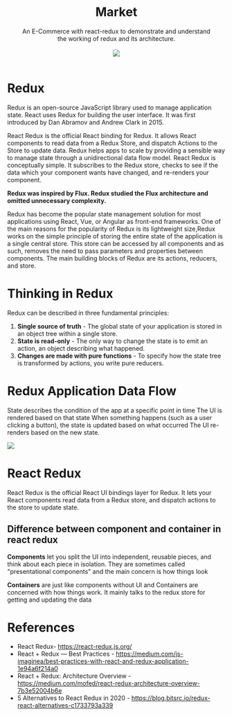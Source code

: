 
<div align="center">
    <h1> Market </h1>
    An E-Commerce with react-redux to demonstrate and understand<br/> the working of redux and its architecture.<br/><br/>
    <img src="https://img.shields.io/badge/Vercel-000000?style=for-the-badge&logo=vercel&logoColor=white"/>

<div><br/>
<div align="left">

# Redux
Redux is an open-source JavaScript library used to manage application state. React uses Redux for building the user interface. It was first introduced by Dan Abramov and Andrew Clark in 2015.

React Redux is the official React binding for Redux. It allows React components to read data from a Redux Store, and dispatch Actions to the Store to update data. Redux helps apps to scale by providing a sensible way to manage state through a unidirectional data flow model. React Redux is conceptually simple. It subscribes to the Redux store, checks to see if the data which your component wants have changed, and re-renders your component.

**Redux was inspired by Flux. Redux studied the Flux architecture and omitted unnecessary complexity.**

Redux has become the popular state management solution for most applications using React, Vue, or Angular as front-end frameworks. One of the main reasons for the popularity of Redux is its lightweight size,Redux works on the simple principle of storing the entire state of the application is a single central store. This store can be accessed by all components and as such, removes the need to pass parameters and properties between components. The main building blocks of Redux are its actions, reducers, and store.

# Thinking in Redux 
Redux can be described in three fundamental principles:

1. **Single source of truth​** - The global state of your application is stored in an object tree within a single store.
2. **State is read-only**​ - The only way to change the state is to emit an action, an object describing what happened.
3. **Changes are made with pure functions**​ - To specify how the state tree is transformed by actions, you write pure reducers.



# Redux Application Data Flow
State describes the condition of the app at a specific point in time
The UI is rendered based on that state
When something happens (such as a user clicking a button), the state is updated based on what occurred
The UI re-renders based on the new state.

<img src="https://redux.js.org/assets/images/ReduxDataFlowDiagram-49fa8c3968371d9ef6f2a1486bd40a26.gif">

# React Redux
React Redux is the official React UI bindings layer for Redux. It lets your React components read data from a Redux store, and dispatch actions to the store to update state.

## Difference between component and container in react redux
**Components** let you split the UI into independent, reusable pieces, and think about each piece in isolation. They are sometimes called "presentational components" and the main concern is how things look

**Containers** are just like components without UI and Containers are concerned with how things work. It mainly talks to the redux store for getting and updating the data

# References
- React Redux- https://react-redux.js.org/
- React + Redux — Best Practices - https://medium.com/js-imaginea/best-practices-with-react-and-redux-application-1e94a6f214a0
- React + Redux: Architecture Overview - https://medium.com/mofed/react-redux-architecture-overview-7b3e52004b6e
- 5 Alternatives to React Redux in 2020 - https://blog.bitsrc.io/redux-react-alternatives-c1733793a339